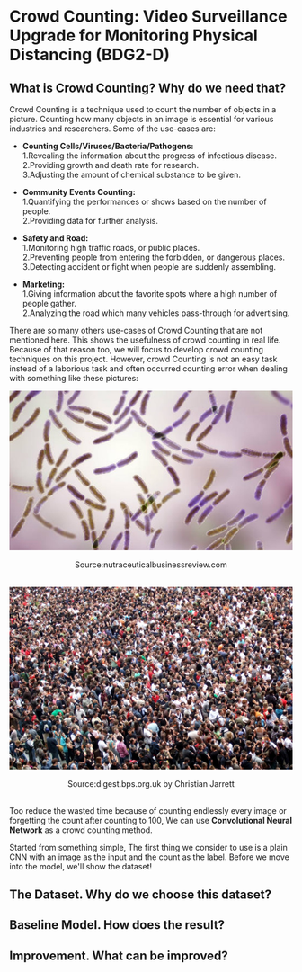 # Crowd Counting: Video Surveillance Upgrade for Monitoring Physical Distancing (BDG2-D)

## What is Crowd Counting? Why do we need that?
Crowd Counting is a technique used to count the number of objects in a picture.
Counting how many objects in an image is essential for various industries and researchers. Some of the use-cases are:

* **Counting Cells/Viruses/Bacteria/Pathogens:** \
  1.Revealing the information about the progress of infectious disease.\
  2.Providing growth and death rate for research.\
  3.Adjusting the amount of chemical substance to be given.
  
* **Community Events Counting:**\
  1.Quantifying the performances or shows based on the number of people.\
  2.Providing data for further analysis.
  
* **Safety and Road:** \
  1.Monitoring high traffic roads, or public places.\
  2.Preventing people from entering the forbidden, or dangerous places.\
  3.Detecting accident or fight when people are suddenly assembling.
  
* **Marketing:**\
  1.Giving information about the favorite spots where a high number of people gather.\
  2.Analyzing the road which many vehicles pass-through for advertising.
  
There are so many others use-cases of Crowd Counting that are not mentioned here. This shows the usefulness of crowd counting in real life. Because of that reason too, we will focus to develop crowd counting techniques on this project. However, crowd Counting is not an easy task instead of a laborious task and often occurred counting error when dealing with something like these pictures:

![](/images/density_ex2.jpg)
<div align="center">Source:nutraceuticalbusinessreview.com</div>
<br /> 

![](/images/density_ex.jpg)
<div align="center">Source:digest.bps.org.uk by Christian Jarrett</div>
<br /> 

Too reduce the wasted time because of counting endlessly every image or forgetting the count after counting to 100, We can use **Convolutional Neural Network** as a crowd counting method. 

Started from something simple, The first thing we consider to use is a plain CNN with an image as the input and the count as the label. 
Before we move into the model, we'll show the dataset!

## The Dataset. Why do we choose this dataset?

## Baseline Model. How does the result?

## Improvement. What can be improved?
